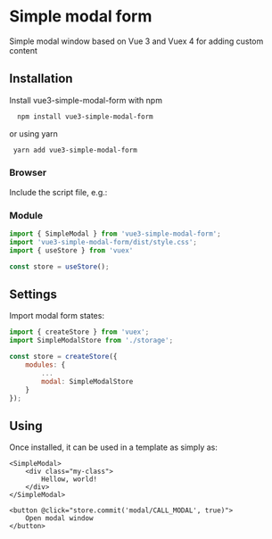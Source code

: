 
# Simple modal form

Simple modal window based on Vue 3 and Vuex 4 for adding custom content


## Installation

Install vue3-simple-modal-form with npm

```bash
  npm install vue3-simple-modal-form
```
or using yarn
```bash
 yarn add vue3-simple-modal-form
```
    
### Browser
Include the script file, e.g.:
### Module
```js
import { SimpleModal } from 'vue3-simple-modal-form';
import 'vue3-simple-modal-form/dist/style.css';
import { useStore } from 'vuex'

const store = useStore();
```
## Settings
Import modal form states:
```js
import { createStore } from 'vuex';
import SimpleModalStore from './storage';

const store = createStore({
    modules: {
        ...
        modal: SimpleModalStore
    }
});
```
## Using
Once installed, it can be used in a template as simply as:
```vue
<SimpleModal>
    <div class="my-class">
        Hellow, world!
    </div>
</SimpleModal>
```
```vue
<button @click="store.commit('modal/CALL_MODAL', true)">
    Open modal window
</button>
```